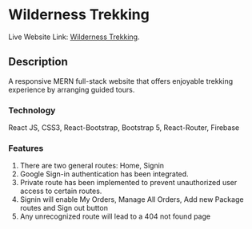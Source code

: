 # Wilderness Trekking

Live Website Link: [Wilderness Trekking](https://wilderness-trekking.netlify.app/).

## Description

A responsive MERN full-stack website that offers enjoyable trekking experience by arranging guided tours.

### Technology

 React JS, CSS3, React-Bootstrap, Bootstrap 5, React-Router, Firebase

### Features

1. There are two general routes: Home, Signin
2. Google Sign-in authentication has been integrated.
3. Private route has been implemented to prevent unauthorized user access to certain routes. 
4. Signin will enable My Orders, Manage All Orders, Add new Package routes and Sign out button
5. Any unrecognized route will lead to a 404 not found page
